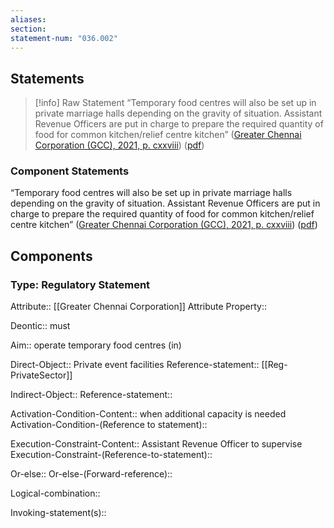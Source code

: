 ```yaml
---
aliases: 
section: 
statement-num: "036.002"
---
```

## Statements 
> [!info] Raw Statement
> “Temporary food centres will also be set up in private marriage halls depending on the gravity of situation. Assistant Revenue Officers are put in charge to prepare the required quantity of food for common kitchen/relief centre kitchen” ([Greater Chennai Corporation (GCC), 2021, p. cxxviii](zotero://select/library/items/AZZSXLC8)) ([pdf](zotero://open-pdf/library/items/ZWDYK52D?page=128&annotation=PI533JE4)) 
> 

### Component Statements
“Temporary food centres will also be set up in private marriage halls depending on the gravity of situation. Assistant Revenue Officers are put in charge to prepare the required quantity of food for common kitchen/relief centre kitchen” ([Greater Chennai Corporation (GCC), 2021, p. cxxviii](zotero://select/library/items/AZZSXLC8)) ([pdf](zotero://open-pdf/library/items/ZWDYK52D?page=128&annotation=PI533JE4)) 
## Components
### Type: Regulatory Statement
Attribute:: [[Greater Chennai Corporation]]
	Attribute Property::

Deontic:: must

Aim:: operate temporary food centres (in)

Direct-Object:: Private event facilities
	Reference-statement:: [[Reg-PrivateSector]]

Indirect-Object::
	Reference-statement::

Activation-Condition-Content:: when additional capacity is needed
	Activation-Condition-(Reference to statement)::

Execution-Constraint-Content:: Assistant Revenue Officer to supervise
	Execution-Constraint-(Reference-to-statement)::

Or-else::
	Or-else-(Forward-reference)::

Logical-combination::

Invoking-statement(s)::